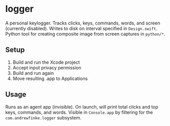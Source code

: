 # logger
A personal keylogger. Tracks clicks, keys, commands, words, and screen (currently disabled). Writes to disk on interval specified in `Design.swift`. Python tool for creating composite image from screen captures in `python/*`.

## Setup

1. Build and run the Xcode project
2. Accept input privacy permission
3. Build and run again
4. Move resulting .app to Applications

## Usage

Runs as an agent app (invisible). On launch, will print total clicks and top keys, commands, and words. Visible in `Console.app` by filtering for the `com.andrewfinke.logger` subsystem.

